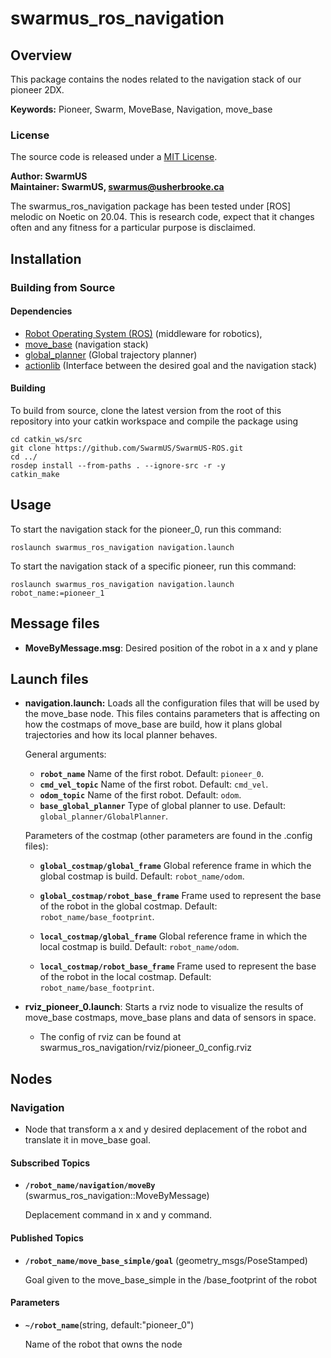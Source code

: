 
# swarmus_ros_navigation

## Overview

This package contains the nodes related to the navigation stack of our pioneer 2DX.

**Keywords:** Pioneer, Swarm, MoveBase, Navigation, move_base

### License
The source code is released under a [MIT License](SwarmUS-ROS/LICENSE).

**Author: SwarmUS<br />
Maintainer: SwarmUS, swarmus@usherbrooke.ca**

The swarmus_ros_navigation package has been tested under [ROS] melodic on Noetic on 20.04. This is research code, expect that it changes often and any fitness for a particular purpose is disclaimed.


## Installation

### Building from Source

#### Dependencies

- [Robot Operating System (ROS)](http://wiki.ros.org) (middleware for robotics),
- [move_base](http://wiki.ros.org/move_base) (navigation stack)
- [global_planner](http://wiki.ros.org/move_base) (Global trajectory planner)
- [actionlib](http://wiki.ros.org/move_base) (Interface between the desired goal and the navigation stack)

#### Building

To build from source, clone the latest version from the root of this repository into your catkin workspace and compile the package using

	cd catkin_ws/src
	git clone https://github.com/SwarmUS/SwarmUS-ROS.git
	cd ../
	rosdep install --from-paths . --ignore-src -r -y
	catkin_make


## Usage

To start the navigation stack for the pioneer_0, run this command:

	roslaunch swarmus_ros_navigation navigation.launch

To start the navigation stack of a specific pioneer, run this command:

	roslaunch swarmus_ros_navigation navigation.launch robot_name:=pioneer_1

## Message files

* **MoveByMessage.msg**: Desired position of the robot in a x and y plane

## Launch files

* **navigation.launch:** Loads all the configuration files that will be used by the move_base node. This files contains parameters that is affecting on how the costmaps of move_base are build, how it plans global trajectories and how its local planner behaves.

     General arguments:

     - **`robot_name`**  Name of the first robot. Default: `pioneer_0`.
     - **`cmd_vel_topic`**  Name of the first robot. Default: `cmd_vel`.
     - **`odom_topic`**  Name of the first robot. Default: `odom`.
     - **`base_global_planner`** Type of global planner to use. Default: `global_planner/GlobalPlanner`.
     
     Parameters of the costmap (other parameters are found in the .config files):
     
     -  **`global_costmap/global_frame`**  Global reference frame in which the global costmap is build. Default: `robot_name/odom`.
     -  **`global_costmap/robot_base_frame`**  Frame used to represent the base of the robot in the global costmap. Default: `robot_name/base_footprint`.

     -  **`local_costmap/global_frame`**  Global reference frame in which the local costmap is build. Default: `robot_name/odom`.
     -  **`local_costmap/robot_base_frame`**  Frame used to represent the base of the robot in the local costmap. Default: `robot_name/base_footprint`.
     
     
     
* **rviz_pioneer_0.launch**: Starts a rviz node to visualize the results of move_base costmaps, move_base plans and data of sensors in space.  

     * The config of rviz can be found at swarmus_ros_navigation/rviz/pioneer_0_config.rviz
## Nodes

### Navigation

- Node that transform a x and y desired deplacement of the robot and translate it in move_base goal.

#### Subscribed Topics

* **`/robot_name/navigation/moveBy`** (swarmus_ros_navigation::MoveByMessage)

	Deplacement command in x and y command.


#### Published Topics

- **`/robot_name/move_base_simple/goal`** (geometry_msgs/PoseStamped)

  Goal given to the move_base_simple in the /base_footprint of the robot

#### Parameters

- **`~/robot_name`**(string, default:"pioneer_0")

  Name of the robot that owns the node


